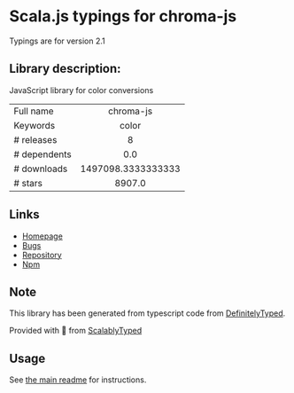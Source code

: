 
# Scala.js typings for chroma-js

Typings are for version 2.1

## Library description:
JavaScript library for color conversions

|                    |                 |
| ------------------ | :-------------: |
| Full name          | chroma-js |
| Keywords           | color |
| # releases         | 8 |
| # dependents       | 0.0 |
| # downloads        | 1497098.3333333333 |
| # stars            | 8907.0 |

## Links
- [Homepage](https://github.com/gka/chroma.js)
- [Bugs](https://github.com/gka/chroma.js/issues)
- [Repository](https://github.com/gka/chroma.js)
- [Npm](https://www.npmjs.com/package/chroma-js)
    


## Note
This library has been generated from typescript code from [DefinitelyTyped](https://definitelytyped.org).

Provided with :purple_heart: from [ScalablyTyped](https://github.com/oyvindberg/ScalablyTyped)

## Usage
See [the main readme](../../readme.md) for instructions.


